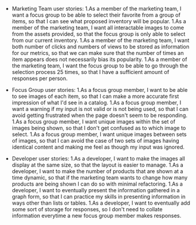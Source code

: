 - Marketing Team user stories:
  1.As a member of the marketing team, I want a focus group to be able to select their favorite from a group of items, so that I can see what proposed inventory will be popular.
  1.As a member of the marketing team, I want all interactable images to come from the assets provided, so that the focus group is only able to select from our current inventory.
  1.As a member of the marketing team, I want both number of clicks and numbers of views to be stored as information for our metrics, so that we can make sure that the number of times an item appears does not necessarily bias its popularity.
  1.As a member of the marketing team, I want the focus group to be able to go through the selection process 25 times, so that I have a sufficient amount of responses per person.

- Focus Group user stories:
  1.As a focus group member, I want to be able to see images of each item, so that I can make a more accurate first impression of what I'd see in a catalog.
  1.As a focus group member, I want a warning if my input is not valid or is not being used, so that I can avoid getting frustrated when the page doesn't seem to be responding.
  1.As a focus group member, I want unique images within the set of images being shown, so that I don't get confused as to which image to select.
  1.As a focus group member, I want unique images between sets of images, so that I can avoid the case of two sets of images having identical content and making me feel as though my input was ignored.

- Developer user stories:
  1.As a developer, I want to make the images all display at the same size, so that the layout is easier to manage.
  1.As a developer, I want to make the number of products that are shown at a time dynamic, so that if the marketing team wants to change how many products are being shown I can do so with minimal refactoring.
  1.As a developer, I want to eventually present the information gathered in a graph form, so that I can practice my skills in presenting information in ways other than lists or tables.
  1.As a developer, I want to eventually add some sort of storage for responses, so I don't need to collate information everytime a new focus group member makes responses.